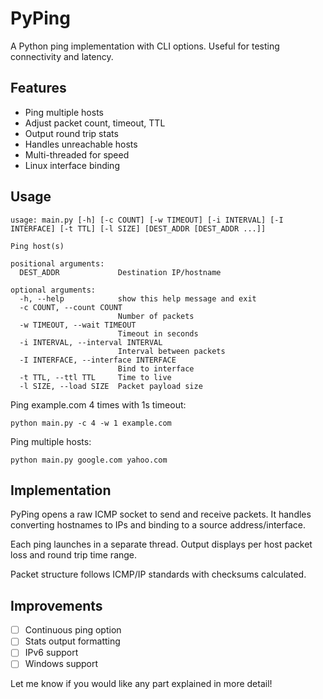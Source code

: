 # PyPing 

A Python ping implementation with CLI options. Useful for testing connectivity and latency.

## Features

- Ping multiple hosts 
- Adjust packet count, timeout, TTL
- Output round trip stats
- Handles unreachable hosts 
- Multi-threaded for speed
- Linux interface binding 

## Usage

```
usage: main.py [-h] [-c COUNT] [-w TIMEOUT] [-i INTERVAL] [-I INTERFACE] [-t TTL] [-l SIZE] [DEST_ADDR [DEST_ADDR ...]]

Ping host(s) 

positional arguments:
  DEST_ADDR             Destination IP/hostname

optional arguments:
  -h, --help            show this help message and exit
  -c COUNT, --count COUNT  
                        Number of packets
  -w TIMEOUT, --wait TIMEOUT
                        Timeout in seconds
  -i INTERVAL, --interval INTERVAL
                        Interval between packets  
  -I INTERFACE, --interface INTERFACE
                        Bind to interface
  -t TTL, --ttl TTL     Time to live
  -l SIZE, --load SIZE  Packet payload size
```

Ping example.com 4 times with 1s timeout:

```
python main.py -c 4 -w 1 example.com 
```

Ping multiple hosts:

```
python main.py google.com yahoo.com
```

## Implementation 

PyPing opens a raw ICMP socket to send and receive packets. It handles converting hostnames to IPs and binding to a source address/interface.

Each ping launches in a separate thread. Output displays per host packet loss and round trip time range. 

Packet structure follows ICMP/IP standards with checksums calculated. 

## Improvements

- [ ] Continuous ping option
- [ ] Stats output formatting  
- [ ] IPv6 support
- [ ] Windows support 

Let me know if you would like any part explained in more detail!

